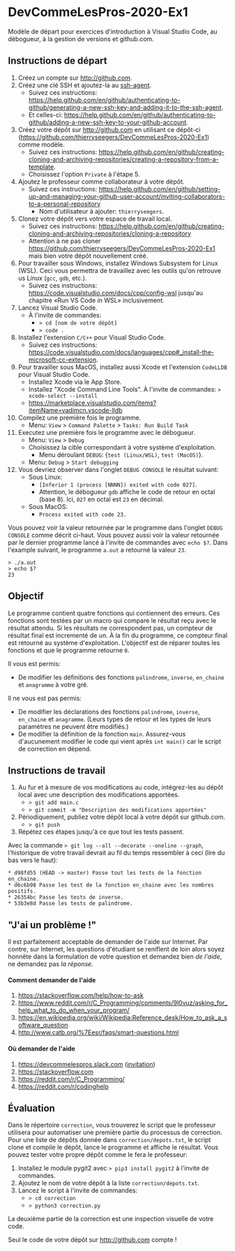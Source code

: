 # DevCommeLesPros-2020-Ex1
Modèle de départ pour exercices d'introduction à Visual Studio Code, au débogueur, à la gestion de versions et github.com.

## Instructions de départ

1. Créez un compte sur http://github.com.
1. Créez une clé SSH et ajoutez-la au [ssh-agent](https://fr.wikipedia.org/wiki/Ssh-agent).
    - Suivez ces instructions: https://help.github.com/en/github/authenticating-to-github/generating-a-new-ssh-key-and-adding-it-to-the-ssh-agent.
    - Et celles-ci: https://help.github.com/en/github/authenticating-to-github/adding-a-new-ssh-key-to-your-github-account.
1. Créez votre dépôt sur http://github.com en utilisant ce dépôt-ci (https://github.com/thierryseegers/DevCommeLesPros-2020-Ex1) comme modèle.
    - Suivez ces instructions: https://help.github.com/en/github/creating-cloning-and-archiving-repositories/creating-a-repository-from-a-template.
    - Choisissez l'option `Private` à l'étape 5.
1. Ajoutez le professeur comme collaborateur à votre dépôt.
    - Suivez ces instructions: https://help.github.com/en/github/setting-up-and-managing-your-github-user-account/inviting-collaborators-to-a-personal-repository
        - Nom d'utilisateur à ajouter: `thierryseegers`.
1. Clonez votre dépôt vers votre espace de travail local.
    - Suivez ces instructions: https://help.github.com/en/github/creating-cloning-and-archiving-repositories/cloning-a-repository
    - Attention à ne pas cloner https://github.com/thierryseegers/DevCommeLesPros-2020-Ex1 mais bien votre dépôt nouvellement créé.
1. Pour travailler sous Windows, installez Windows Subsystem for Linux (WSL). Ceci vous permettra de travaillez avec les outils qu'on retrouve us Linux (`gcc`, `gdb`, etc.).
    - Suivez ces instructions: https://code.visualstudio.com/docs/cpp/config-wsl jusqu'au chapitre «Run VS Code in WSL» inclusivement.
1. Lancez Visual Studio Code.
    - À l'invite de commandes:
        - `> cd [nom de votre dépôt]`
        - `> code .`
1. Installez l'extension `C/C++` pour Visual Studio Code.
    - Suivez ces instructions: https://code.visualstudio.com/docs/languages/cpp#_install-the-microsoft-cc-extension.
1. Pour travailler sous MacOS, installez aussi Xcode et l'extension `CodeLLDB` pour Visual Studio Code.
    - Installez Xcode via le App Store.
    - Installez "Xcode Command Line Tools". À l'invite de commandes: `> xcode-select --install`
    - https://marketplace.visualstudio.com/items?itemName=vadimcn.vscode-lldb <!-- Mesure temporaire tant que https://github.com/microsoft/vscode-cpptools/issues/3829 n'est pas résolu. -->
1. Compilez une première fois le programme.
    - Menu: `View` > `Command Palette` > `Tasks: Run Build Task`
1. Executez une première fois le programme avec le débogueur.
    - Menu: `View` > `Debug`
    - Choisissez la cible correspondant à votre système d'exploitation.
        - Menu déroulant `DEBUG`: {`test (Linux/WSL)`, `test (MacOS)`}.
    - Menu: `Debug` > `Start debugging`
1. Vous devriez observer dans l'onglet `DEBUG CONSOLE` le résultat suivant:
    - Sous Linux: 
        - `[Inferior 1 (process [NNNN]) exited with code 027]`.
        - Attention, le débogueur `gdb` affiche le code de retour en octal (base 8). Ici, `027` en octal est `23` en décimal.
    - Sous MacOS: 
        - `Process exited with code 23.`

Vous pouvez voir la valeur retournée par le programme dans l'onglet `DEBUG CONSOLE` comme décrit ci-haut.
Vous pouvez aussi voir la valeur retournée par le dernier programme lancé à l'invite de commandes avec `echo $?`.
Dans l'example suivant, le programme `a.out` a retourné la valeur `23`.
```
> ./a.out
> echo $?
23
```

## Objectif

Le programme contient quatre fonctions qui contiennent des erreurs.
Ces fonctions sont testées par un macro qui compare le résultat reçu avec le résultat attendu.
Si les résultats ne correspondent pas, un compteur de résultat final est incrementé de un.
À la fin du programme, ce compteur final est retourné au système d'exploitation.
L'objectif est de réparer toutes les fonctions et que le programme retourne `0`.

Il vous est permis: 
- De modifier les définitions des fonctions `palindrome`, `inverse`, `en_chaine` et `anagramme` à votre gré.

Il ne vous est pas permis:
- De modifier les déclarations des fonctions `palindrome`, `inverse`, `en_chaine` et `anagramme`. (Leurs types de retour et les types de leurs paramètres ne peuvent être modifiés.)
- De modifier la définition de la fonction `main`. Assurez-vous d'aucunement modifier le code qui vient après `int main()` car le script de correction en dépend.

## Instructions de travail

1. Au fur et à mesure de vos modifications au code, intégrez-les au dépôt local avec une description des modifications apportées.
    - `> git add main.c`
    - `> git commit -m "Description des modifications apportées"`
1. Périodiquement, publiez votre dépôt local à votre dépôt sur github.com.
    - `> git push`
1. Répétez ces étapes jusqu'à ce que tout les tests passent.

Avec la commande `> git log --all --decorate --oneline --graph`, l'historique de votre travail devrait au fil du temps ressembler à ceci  (lire du bas vers le haut):

```
* d98fd55 (HEAD -> master) Passe tout les tests de la fonction en_chaine.
* d6c6b98 Passe les test de la fonction en_chaine avec les nombres positifs.
* 26354bc Passe les tests de inverse.
* 53b3e8d Passe les tests de palindrome.
```

## "J'ai un problème !"

Il est parfaitement acceptable de demander de l'aide sur Internet.
Par contre, sur Internet, les questions d'étudiant se reniflent de loin alors soyez honnête dans la formulation de votre question et demandez bien *de l'aide*, ne demandez pas *la réponse*.

#### Comment demander de l'aide
1. https://stackoverflow.com/help/how-to-ask
1. https://www.reddit.com/r/C_Programming/comments/9l0vuz/asking_for_help_what_to_do_when_your_program/
1. https://en.wikipedia.org/wiki/Wikipedia:Reference_desk/How_to_ask_a_software_question
1. http://www.catb.org/%7Eesr/faqs/smart-questions.html

#### Où demander de l'aide
1. https://devcommelespros.slack.com ([invitation](https://join.slack.com/t/devcommelespros/shared_invite/enQtODg1MjI3NTYwODE4LWI2NTE1YTQ2ODg2MmMyYTliYTJkNDcwYTVhOWQ5N2Y0NDkyZGZhZjAwM2Q2NDRjY2Y2NjI3OTU1YjAzZDcwY2I))
1. https://stackoverflow.com
1. https://reddit.com/r/C_Programming/
1. https://reddit.com/r/codinghelp

## Évaluation

Dans le répertoire `correction`, vous trouverez le script que le professeur utilisera pour automatiser une première partie du processus de correction.
Pour une liste de dépôts donnée dans `correction/depots.txt`, le script clone et compile le dépôt, lance le programme et affiche le résultat.
Vous pouvez tester votre propre dépôt comme le fera le professeur:
1. Installez le module pygit2 avec `> pip3 install pygit2` à l'invite de commandes.
1. Ajoutez le nom de votre dépôt à la liste `correction/depots.txt`.
1. Lancez le script à l'invite de commandes:
    - `> cd correction`
    - `> python3 correction.py`

La deuxième partie de la correction est une inspection visuelle de votre code.

Seul le code de votre dépôt sur http://github.com compte !

